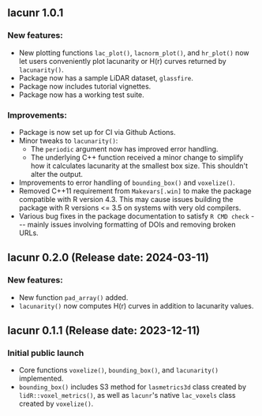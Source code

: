 ## lacunr 1.0.1

### New features:

* New plotting functions `lac_plot()`, `lacnorm_plot()`, and `hr_plot()` now let users conveniently plot lacunarity or H(r) curves returned by `lacunarity()`.
* Package now has a sample LiDAR dataset, `glassfire`.
* Package now includes tutorial vignettes.
* Package now has a working test suite.

### Improvements:

* Package is now set up for CI via Github Actions.
* Minor tweaks to `lacunarity()`:
    - The `periodic` argument now has improved error handling.
    - The underlying C++ function received a minor change to simplify how it calculates lacunarity at the smallest box size. This shouldn't alter the output.
* Improvements to error handling of `bounding_box()` and `voxelize()`.
* Removed C++11 requirement from `Makevars[.win]` to make the package compatible with R version 4.3. This may cause issues building the package with R versions <= 3.5 on systems with very old compilers.
* Various bug fixes in the package documentation to satisfy `R CMD check` --- mainly issues involving formatting of DOIs and removing broken URLs.

## lacunr 0.2.0 (Release date: 2024-03-11)

### New features:

* New function `pad_array()` added.
* `lacunarity()` now computes H(r) curves in addition to lacunarity values.

## lacunr 0.1.1 (Release date: 2023-12-11)

### Initial public launch

* Core functions `voxelize()`, `bounding_box()`, and `lacunarity()` implemented.
* `bounding_box()` includes S3 method for `lasmetrics3d` class created by `lidR::voxel_metrics()`, as well as `lacunr`'s native `lac_voxels` class created by `voxelize()`.
